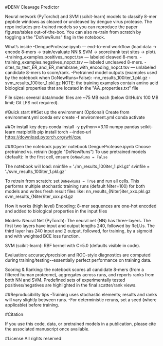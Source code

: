 #DENV Cleavage Predictor

Neural network (PyTorchd) and SVM (scikit-learn) models to classify 8-mer peptide windows as cleaved or uncleaved by dengue virus protease.
The repo includes pre-trained models so you can reproduce the paper figures/tables out-of-the-box. You can also re-train from scratch by toggling a the "DoNewRuns" flag in the notebook.

What’s inside
-DengueProtease.ipynb — end-to-end workflow (load data → encode 8-mers → train/evaluate NN & SVM → score/rank test sites → plot).
-training_examples.positives_nopct.tsv — labeled cleaved 8-mers.
-training_examples.negatives_nopct.tsv — labeled uncleaved 8-mers.
-sites_to_test_ER_and_ER_membrane_with_encoding_nopct.tsv — unlabeled candidate 8-mers to score/rank.
-Pretrained model outputs (examples used by the notebook when DoNewRuns=False):
-nn_results_100iter_1.pkl.gz
-svm_results_100iter_1.pkl.gz
NOTE: the training examples contain amino acid biological properties that are located in the "AA_properties.txt" file

File sizes: several data/model files are ~75 MB each (below GitHub’s 100 MB limit; Git LFS not required).

#Quick start
##Set up the environment
(Optional) Create from environment.yml 
conda env create -f environment.yml
conda activate <env-name>

##Or install key deps
conda install -y python>=3.10 numpy pandas scikit-learn matplotlib
pip install torch --index-url https://download.pytorch.org/whl/cpu


###Open the notebook
jupyter notebook DengueProtease.ipynb
Choose pretrained vs. retrain (toggle "DoNewRuns")
To use pretrained models (default): In the first cell, ensure `DoNewRuns = False`


The notebook will load:
nninfile = './nn_results_100iter_1.pkl.gz'
svinfile = './svm_results_100iter_1.pkl.gz'

To retrain from scratch: set `DoNewRuns = True`
and run all cells. This performs multiple stochastic training runs (default Niter=100) for both models and writes fresh result files like:
nn_results_{Niter}iter_xxx.pkl.gz
svm_results_{Niter}iter_xxx.pkl.gz

How it works (high level)
Encoding: 8-mer sequences are one-hot encoded and added to biological properties in the input files

Models:
Neural Net (PyTorch): The neural net (NN) has three-layers. The first two layers have input and output lengths 240, followed by ReLUs. The third layer has 240 input and 2 output, followed, for training, by a sigmoid and with weighted BCE loss function.

SVM (scikit-learn): RBF kernel with C=5.0 (defaults visible in code).

Evaluation: accuracy/precision and ROC-style diagnostics are computed during training/testing--essentially perfect performance on training data.

Scoring & Ranking: the notebook scores all candidate 8-mers (from a filtered human proteome), aggregates across runs, and reports ranks from both NN and SVM. Predefined sets of experimentally tested positives/negatives are highlighted in the final scatter/rank views.


##Reproducibility tips
-Training uses stochastic elements; results and ranks will vary slightly between runs.
-For deterministic reruns, set a seed (where applicable) before training.


#Citation

If you use this code, data, or pretrained models in a publication, please cite the associated manuscript once available.

#License
All rights reserved
